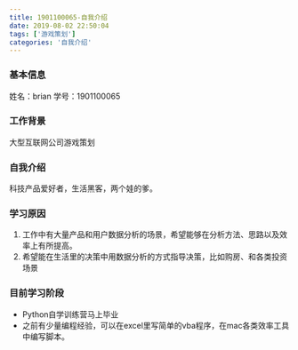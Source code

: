 ```yaml
---
title: 1901100065-自我介绍
date: 2019-08-02 22:50:04
tags: ['游戏策划']
categories: '自我介绍'
---
```


### 基本信息

姓名：brian
学号：1901100065

### 工作背景

大型互联网公司游戏策划

### 自我介绍

科技产品爱好者，生活黑客，两个娃的爹。

### 学习原因
1. 工作中有大量产品和用户数据分析的场景，希望能够在分析方法、思路以及效率上有所提高。
2. 希望能在生活里的决策中用数据分析的方式指导决策，比如购房、和各类投资场景

### 目前学习阶段
* Python自学训练营马上毕业
* 之前有少量编程经验，可以在excel里写简单的vba程序，在mac各类效率工具中编写脚本。